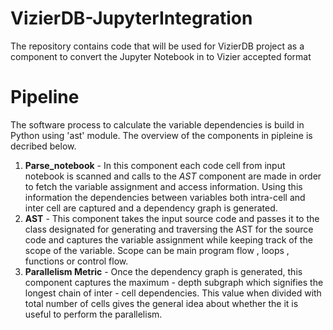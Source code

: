 

# VizierDB-JupyterIntegration
The repository contains code that will be used for VizierDB project as a component to convert the Jupyter Notebook in to Vizier accepted format

# Pipeline

The software process to calculate the variable dependencies is build in Python using 'ast' module. The overview of the components in pipleine is decribed below.

1. **Parse_notebook** - In this component each code cell from input notebook is scanned and calls to the _AST_ component are made in order to fetch the variable assignment and access information. Using this information the dependencies between variables both intra-cell and inter cell are captured and a dependency graph is generated. 
2. **AST** - This component takes the input source code and passes it to the class designated for generating and traversing the AST for the source code and captures the variable assignment while keeping track of the scope of the variable. Scope can be main program flow , loops , functions or control flow.   
3. **Parallelism Metric** - Once the dependency graph is generated, this component captures the maximum - depth subgraph which signifies the longest chain of inter - cell dependencies. This value when divided with total number of cells gives the general idea about whether the it is useful to perform the parallelism.
